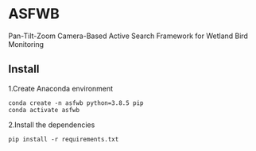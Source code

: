 # ASFWB
Pan-Tilt-Zoom Camera-Based Active Search Framework for Wetland Bird Monitoring
## Install
1.Create Anaconda environment  
```html<div style="background-color: #f0f0f0; padding: 10px;">
conda create -n asfwb python=3.8.5 pip
conda activate asfwb
```  
2.Install the dependencies  
```html<div style="background-color: #f0f0f0; padding: 10px;">
pip install -r requirements.txt
```  
